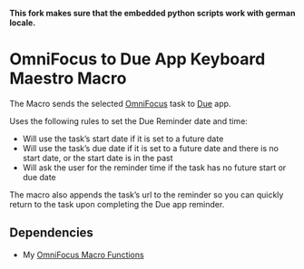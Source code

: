 **This fork makes sure that the embedded python scripts work with german locale.**

# OmniFocus to Due App Keyboard Maestro Macro #

The Macro sends the selected [OmniFocus][1] task to [Due][2] app.

Uses the following rules to set the Due Reminder date and time:

* Will use the task’s start date if it is set to a future date
* Will use the task’s due date if it is set to a future date and there is no start date, or the start date is in the past
* Will ask the user for the reminder time if the task has no future start or due date

The macro also appends the task’s url to the reminder so you can quickly return to the task upon completing the Due app reminder.

## Dependencies ##

* My [OmniFocus Macro Functions][3]

[1]: http://www.omnigroup.com/products/omnifocus/
[2]: http://www.dueapp.com
[3]: https://github.com/ChewingPencils/keyboard-maestro-omnifocus-functions
